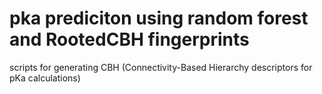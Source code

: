# pka prediciton using random forest and RootedCBH fingerprints
scripts for generating CBH (Connectivity-Based Hierarchy descriptors for pKa calculations)
